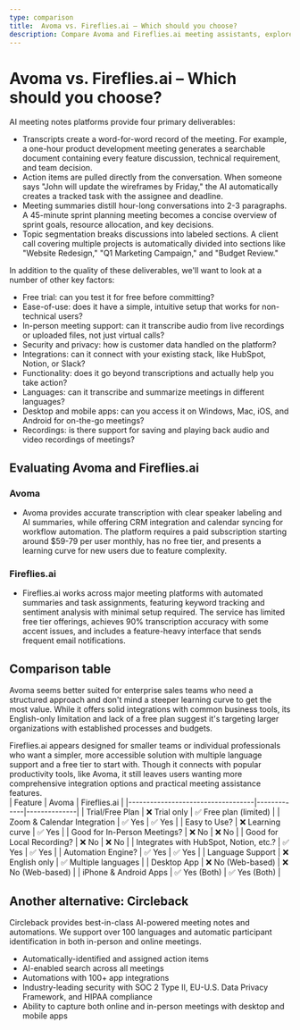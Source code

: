 ```yaml
---
type: comparison
title:  Avoma vs. Fireflies.ai – Which should you choose?
description: Compare Avoma and Fireflies.ai meeting assistants, explore their key features, pricing, and discover why Circleback might be a better alternative for your needs.
---
```


# Avoma vs. Fireflies.ai – Which should you choose?  
AI meeting notes platforms provide four primary deliverables:  
  
* Transcripts create a word-for-word record of the meeting. For example, a one-hour product development meeting generates a searchable document containing every feature discussion, technical requirement, and team decision.  
* Action items are pulled directly from the conversation. When someone says "John will update the wireframes by Friday," the AI automatically creates a tracked task with the assignee and deadline.  
* Meeting summaries distill hour-long conversations into 2-3 paragraphs. A 45-minute sprint planning meeting becomes a concise overview of sprint goals, resource allocation, and key decisions.  
* Topic segmentation breaks discussions into labeled sections. A client call covering multiple projects is automatically divided into sections like "Website Redesign," "Q1 Marketing Campaign," and "Budget Review."  
  
In addition to the quality of these deliverables, we'll want to look at a number of other key factors:  
  
* Free trial: can you test it for free before committing?  
* Ease-of-use: does it have a simple, intuitive setup that works for non-technical users?  
* In-person meeting support: can it transcribe audio from live recordings or uploaded files, not just virtual calls?  
* Security and privacy: how is customer data handled on the platform?  
* Integrations: can it connect with your existing stack, like HubSpot, Notion, or Slack?  
* Functionality: does it go beyond transcriptions and actually help you take action?  
* Languages: can it transcribe and summarize meetings in different languages?  
* Desktop and mobile apps: can you access it on Windows, Mac, iOS, and Android for on-the-go meetings?  
* Recordings: is there support for saving and playing back audio and video recordings of meetings?    
## Evaluating Avoma and Fireflies.ai  
### Avoma
* Avoma provides accurate transcription with clear speaker labeling and AI summaries, while offering CRM integration and calendar syncing for workflow automation. The platform requires a paid subscription starting around $59-79 per user monthly, has no free tier, and presents a learning curve for new users due to feature complexity.

### Fireflies.ai
* Fireflies.ai works across major meeting platforms with automated summaries and task assignments, featuring keyword tracking and sentiment analysis with minimal setup required. The service has limited free tier offerings, achieves 90% transcription accuracy with some accent issues, and includes a feature-heavy interface that sends frequent email notifications.  
## Comparison table    
Avoma seems better suited for enterprise sales teams who need a structured approach and don't mind a steeper learning curve to get the most value. While it offers solid integrations with common business tools, its English-only limitation and lack of a free plan suggest it's targeting larger organizations with established processes and budgets.

Fireflies.ai appears designed for smaller teams or individual professionals who want a simpler, more accessible solution with multiple language support and a free tier to start with. Though it connects with popular productivity tools, like Avoma, it still leaves users wanting more comprehensive integration options and practical meeting assistance features.  
| Feature                           | Avoma       | Fireflies.ai |
|-----------------------------------|-------------|--------------|
| Trial/Free Plan                   | ❌ Trial only | ✅ Free plan (limited) |
| Zoom & Calendar Integration       | ✅ Yes       | ✅ Yes        |
| Easy to Use?                      | ❌ Learning curve | ✅ Yes    |
| Good for In-Person Meetings?      | ❌ No        | ❌ No        |
| Good for Local Recording?         | ❌ No        | ❌ No        |
| Integrates with HubSpot, Notion, etc.? | ✅ Yes   | ✅ Yes       |
| Automation Engine?                | ✅ Yes       | ✅ Yes       |
| Language Support                  | ❌ English only | ✅ Multiple languages |
| Desktop App                       | ❌ No (Web-based) | ❌ No (Web-based) |
| iPhone & Android Apps             | ✅ Yes (Both) | ✅ Yes (Both) |  
## Another alternative: Circleback  
Circleback provides best-in-class AI-powered meeting notes and automations. We support over 100 languages and automatic participant identification in both in-person and online meetings.  
  
* Automatically-identified and assigned action items  
* AI-enabled search across all meetings  
* Automations with 100+ app integrations  
* Industry-leading security with SOC 2 Type II, EU-U.S. Data Privacy Framework, and HIPAA compliance  
* Ability to capture both online and in-person meetings with desktop and mobile apps  